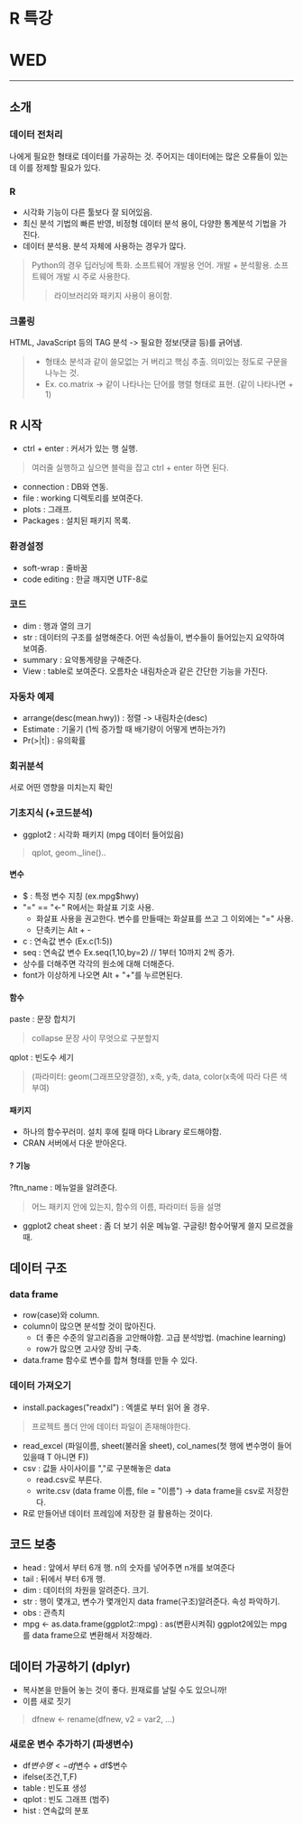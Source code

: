 # R 특강

# WED
***

## 소개

### 데이터 전처리

나에게 필요한 형태로 데이터를 가공하는 것. 주어지는 데이터에는 많은 오류들이 있는데 이를 정제할 필요가 있다.

### R

+ 시각화 기능이 다른 툴보다 잘 되어있음. 
+ 최신 분석 기법의 빠른 반영, 비정형 데이터 분석 용이, 다양한 통계분석 기법을 가진다.
+ 데이터 분석용. 분석 자체에 사용하는 경우가 많다.

> Python의 경우 딥러닝에 특화. 소프트웨어 개발용 언어. 개발 + 분석활용. 소프트웨어 개발 시 주로 사용한다. 
>> 라이브러리와 패키지 사용이 용이함. 

### 크롤링

HTML, JavaScript 등의 TAG 분석 -> 필요한 정보(댓글 등)를 긁어냄.

> + 형태소 분석과 같이 쓸모없는 거 버리고 핵심 추출. 의미있는 정도로 구문을 나누는 것. <br>
> + Ex. co.matrix -> 같이 나타나는 단어를 행렬 형태로 표현. (같이 나타나면 + 1)

## R 시작

+ ctrl + enter : 커서가 있는 행 실행.

> 여러줄 실행하고 싶으면 블럭을 잡고 ctrl + enter 하면 된다.

+ connection : DB와 연동.
+ file : working 디렉토리를 보여준다.
+ plots : 그래프.
+ Packages : 설치된 패키지 목록.

### 환경설정
+ soft-wrap : 줄바꿈
+ code editing : 한글 깨지면 UTF-8로 

### 코드

+ dim : 행과 열의 크기
+ str : 데이터의 구조를 설명해준다. 어떤 속성들이, 변수들이 들어있는지 요약하여 보여줌.
+ summary : 요약통계량을 구해준다.
+ View : table로 보여준다. 오름차순 내림차순과 같은 간단한 기능을 가진다.

### 자동차 예제

+ arrange(desc(mean.hwy)) : 정렬 -> 내림차순(desc)
+ Estimate : 기울기 (1씩 증가할 때 배기량이 어떻게 변하는가?)
+ Pr(>|t|) : 유의확률

### 회귀분석

서로 어떤 영향을 미치는지 확인

### 기초지식 (+코드분석)

+ ggplot2 : 시각화 패키지 (mpg 데이터 들어있음)

> qplot, geom._line()..

#### 변수

+ $ : 특정 변수 지칭 (ex.mpg$hwy)
+ "=" == "<-" R에서는 화살표 기호 사용.
	+ 화살표 사용을 권고한다. 변수를 만들때는 화살표를 쓰고 그 이외에는 "=" 사용.
	+ 단축키는 Alt + -
+ c : 연속값 변수 (Ex.c(1:5))
+ seq : 연속값 변수 Ex.seq(1,10,by=2) // 1부터 10까지 2씩 증가.
+ 상수를 더해주면 각각의 원소에 대해 더해준다.
+ font가 이상하게 나오면 Alt + "+"를 누르면된다.

#### 함수

paste : 문장 합치기 <br>
> collapse 문장 사이 무엇으로 구분할지 <br>

qplot : 빈도수 세기 <br>
> (파라미터: geom(그래프모양결정), x축, y축, data, color(x축에 따라 다른 색 부여)

#### 패키지

+ 하나의 함수꾸러미. 설치 후에 킬때 마다 Library 로드해야함. 
+ CRAN 서버에서 다운 받아온다.

#### ? 기능

?ftn_name : 메뉴얼을 알려준다.
> 어느 패키지 안에 있는지, 함수의 이름, 파라미터 등을 설명

+ ggplot2 cheat sheet : 좀 더 보기 쉬운 메뉴얼. 구글링! 함수어떻게 쓸지 모르겠을 때.

## 데이터 구조

### data frame

+ row(case)와 column.
+ column이 많으면 분석할 것이 많아진다.
	+ 더 좋은 수준의 알고리즘을 고안해야함. 고급 분석방법. (machine learning)
	+ row가 많으면 고사양 장비 구축.
+ data.frame 함수로 변수를 합쳐 형태를 만들 수 있다.

### 데이터 가져오기

+ install.packages("readxl") : 엑셀로 부터 읽어 올 경우.
> 프로젝트 폴더 안에 데이터 파일이 존재해야한다.

+ read_excel (파일이름, sheet(불러올 sheet), col_names(첫 행에 변수명이 들어있을때 T 아니면 F))
+ csv : 값들 사이사이를 ","로 구분해놓은 data
	+ read.csv로 부른다. 
	+ write.csv (data frame 이름, file = "이름") -> data frame을 csv로 저장한다.
+ R로 만들어낸 데이터 프레임에 저장한 걸 활용하는 것이다.

## 코드 보충

+ head : 앞에서 부터 6개 행. n의 숫자를 넣어주면 n개를 보여준다
+ tail : 뒤에서 부터 6개 행.
+ dim : 데이터의 차원을 알려준다. 크기.
+ str : 행이 몇개고, 변수가 몇개인지 data frame(구조)알려준다. 속성 파악하기.
+ obs : 관측치
+ mpg <- as.data.frame(ggplot2::mpg) : as(변환시켜줘) ggplot2에있는 mpg를 data frame으로 변환해서 저장해라.

## 데이터 가공하기 (dplyr)

+ 복사본을 만들어 놓는 것이 좋다. 원재료를 날릴 수도 있으니까!
+ 이름 새로 짓기

> dfnew <- rename(dfnew, v2 = var2, ...)

### 새로운 변수 추가하기 (파생변수)

+ df$변수명 <- df$변수 + df$변수
+ ifelse(조건,T,F)
+ table : 빈도표 생성
+ qplot : 빈도 그래프 (범주)
+ hist : 연속값의 분포
